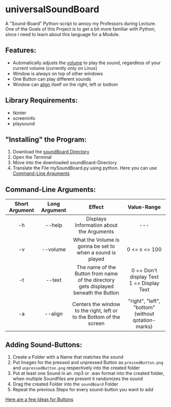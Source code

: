 # universalSoundBoard
A "Sound-Board" Python-script to annoy my Professors during Lecture.<br>
One of the Goals of this Project is to get a bit more familiar with Python, since i need to learn about this language for a Module.

## Features:
- Automatically adjusts the [volume](#command-line-arguments) to play the sound, regardless of your current volume (currently only on Linux)
- Window is always on top of other windows
- One Button can play different sounds
- Window can [align](#command-line-arguments) itself on the right, left or bottom

## Library Requirements:
- tkinter
- screeninfo
- playsound

## "Installing" the Program:
1. Download the [soundBoard Directory](./soundBoard)
2. Open the Terminal
3. Move into the downloaded soundBoard-Directory
4. Translate the File mySoundBoard.py using python. Here you can use [Command-Line Arguments](#command-line-arguments)

## Command-Line Arguments:
|Short Argument|Long Argument|Effect|Value-Range|
| :----------: | :---------: | :--: | :-------: |
|-h | --help | Displays Information about the Arguments | --- |
|-v | --volume | What the Volume is gonna be set to when a sound is played| 0 <= x <= 100 |
|-t | --text | The name of the Button from name of the directory<br> gets displayed beneath the Button | 0 == Don't display Text<br> 1 == Display Text|
|-a | --align | Centers the window to the right, left or to the Bottom of the screen | "right", "left", "bottom" (without qotation-marks) |

## Adding Sound-Buttons:
1. Create a Folder with a Name that matches the sound
2. Put Images for the pressed and unpressed Button as `pressedButton.png` and `unpressedButton.png` respectively into the created folder
3. Put at least one Sound in an .mp3 or .wav format into the created folder, when multiple Soundfiles are present it randomizes the sound
4. Drag the created Folder into the `soundBoard` Folder
5. Repeat the previous Steps for every sound-button you want to add

[Here are a few Ideas for Buttons](./SOUND_IDEAS.md)
